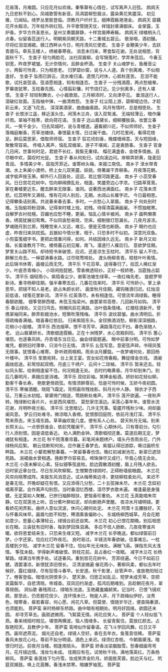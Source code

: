 <!-- { "loadSidebar": true } -->
花易落，月难圆。只应花月似欢缘。秦筝算有心情在，试写离声入旧弦。 
鹧鸪天
九日悲秋不到心。凤城歌管有新音。凤凋碧柳愁眉淡，露染黄花笑靥深。 
初见雁，已闻砧。绮罗丛里胜登临。须教月户纤纤玉，细捧霞觞滟滟金。 
鹧鸪天
碧藕花开水殿凉。万年枝外转红阳。升平歌管随天仗，祥瑞封章满御床。 
金掌露，玉炉香。岁华方共圣恩长。皇州又奏圜扉静，十样宫眉捧寿觞。 
鹧鸪天
绿橘梢头几点春。似留香蕊送行人。明朝紫凤朝天路，十二重城五碧云。 
歌渐咽，酒初醺。尽将红泪湿湘裙。赣江西畔从今日，明月清风忆使君。 
生查子
金鞭美少年，去跃青骢马。牵系玉楼人，绣被春寒夜。 
消息未归来，寒食梨花谢。无处说相思，背面秋千下。 
生查子
轻匀两脸花，淡扫双眉柳。会写锦笺时，学弄朱弦后。 
今春玉钏宽，昨夜罗裙皱。无计奈情何，且醉金杯酒。 
生查子
关山魂梦长，鱼雁音尘少。两鬓可怜青，只为相思老。 
归梦碧纱窗，说与人人道。真个别离难，不似相逢好。 
生查子
坠雨已辞云，流水难归浦。遗恨几时休，心抵秋莲苦。 
忍泪不能歌，试托哀弦语。弦语愿相逢，知有相逢否。 
生查子
一分残酒霞，两点愁蛾晕。罗幕夜犹寒，玉枕春先困。 
心情翦彩慵，时节烧灯近。见少别离多，还有人堪恨。 
生查子
轻轻制舞衣，小小裁歌扇。三月柳浓时，又向津亭见。 
垂泪送行人，湿破红妆面。玉指袖中弹，一曲清商怨。 
生查子
红尘陌上游，碧柳堤边住。才趁彩云来，又逐飞花去。 
深深美酒家，曲曲幽香路。风月有情时，总是相思处。 
生查子
长恨涉江遥，移近溪头住。闲荡木兰舟，误入双鸳浦。 
无端轻薄云，暗作廉纤雨。翠袖不胜寒，欲向荷花语。 
生查子
远山眉黛长，细柳腰肢袅。妆罢立春风，一笑千金少。 
归去凤城时，说与青楼道。遍看颍川花，不似师师好。 
生查子
落梅庭榭香，芳草池塘绿。春恨最关情，日过阑干曲。 
几时花里闲，看得花枝足。醉后莫思家，借取师师宿。 
生查子
狂花顷刻香，晚蝶缠绵意。天与短因缘，聚散常容易。 
传唱入离声，恼乱双蛾翠。游子不堪闻，正是衷肠事。 
生查子
官身几日闲，世事何时足。君貌不长红，我鬓无重绿。 
榴花满盏香，金缕多情曲。且尽眼中欢，莫叹时光促。 
生查子
春从何处归，试向溪边问。岸柳弄娇黄，陇麦回青润。 
多情美少年，屈指芳菲近。谁寄岭头梅，来报江南信。 
南乡子
渌水带青潮。水上朱阑小渡桥。桥上女儿双笑靥，妖娆。倚著阑干弄柳条。 
月夜落花朝。减字偷声按玉箫。柳外行人回首处，迢迢。若比银河路更遥。 
南乡子
小蕊受春风。日日宫花花树中。恰向柳绵撩乱处，相逢。笑靥旁边心字浓。 
归路草茸茸。家在秦楼更近东。醒去醉来无限事，谁同。说著西池满面红。 
南乡子
花落未须悲。红蕊明年又满枝。惟有花间人别后，无期。水阔山长雁字迟。 
今日最相思。记得攀条话别离。共说春来春去事，多时。一点愁心入翠眉。 
南乡子
何处别时难。玉指偷将粉泪弹。记得来时楼上烛，初残。待得清霜满画阑。 
不惯独眠寒。自解罗衣衬枕檀。百媚也应愁不睡，更阑。恼乱心情半被闲。 
南乡子
画鸭懒熏香。绣茵犹展旧鸳鸯。不似同衾愁易晓，空床。细剔银灯怨漏长。 
几夜月波凉。梦魂随月到兰房。残睡觉来人又远，难忘。便是无情也断肠。 
南乡子
眼约也应虚，昨夜归来凤枕孤。且据如今情分里，相于。只恐多时不似初。 
深意托双鱼。小剪蛮笺细字书。更把此情重问得，如何。共结因缘久远无。 
南乡子
新月又如眉。长笛谁教月下吹。楼倚暮云初见雁，南飞。漫道行人雁后归。 
意欲梦佳期。梦里关山路不知。却待短书来破恨，应迟。还是凉生玉枕时。 
清平乐
留人不住。醉解兰舟去。一棹碧涛春水路。过尽晓莺啼处。 
渡头杨柳青青。枝枝叶叶离情。此后锦书休寄，画楼云雨无凭。 
清平乐
千花百草。送得春归了。拾蕊人稀红渐少。叶底杏青梅小。 
小琼闲抱琵琶。雪香微透轻纱。正好一枝娇艳，当筵独占韶华。 
清平乐
烟轻雨小。紫陌香尘少。谢客池塘生绿草。一夜红梅先老。 
旋题罗带新诗。重寻杨柳佳期。强半春寒去后，几番花信来时。 
清平乐
可怜娇小。掌上承恩早。把镜不知人易老。欲占朱颜长好。 
画堂秋月佳期。藏钩赌酒归迟。红烛泪前低语，绿笺花里新词。 
清平乐
红英落尽。未有相逢信。可恨流年凋绿鬓。睡得春酲欲醒。 
钿筝曾醉西楼。朱弦玉指梁州。曲罢翠帘高卷，几回新月如钩。 
清平乐
春云绿处。又见归鸿去。侧帽风前花满路。冶叶倡条情绪。 
红楼桂酒新开。曾携翠袖同来。醉弄影娥池水，短箫吹落残梅。 
清平乐
波纹碧皱。曲水清明后。折得疏梅香满袖。暗喜春红依旧。 
归来紫陌东头。金钗换酒消愁。柳影深深细路，花梢小小层楼。 
清平乐
西池烟草。恨不寻芳早。满路落花红不扫。春色渐随人老。 
远山眉黛娇长。清歌细逐霞觞。正在十洲残梦，水心宫殿斜阳。 
清平乐
蕙心堪怨。也逐春风转。丹杏墙东当日见。幽会绿窗题遍。 
眼中前事分明。可怜如梦难凭。都把旧时薄幸，只消今日无情。 
清平乐
幺弦写意。意密弦声碎。书得凤笺无限事。犹恨春心难寄。 
卧听疏雨梧桐。雨余淡月朦胧。一夜梦魂何处，那回杨叶楼中。 
清平乐
笙歌宛转。台上吴王宴。宫女如花倚春殿。舞绽缕金衣线。 
酒阑画烛低迷。彩鸳惊起双栖。月底三千绣户，云间十二琼梯。 
清平乐
暂来还去。轻似风头絮。给俐相逢留不住。何况相逢无处。 
去时约略黄昏。月华却到朱门。别后几番明月，素娥应是消魂。 
清平乐
双纹彩袖。笑捧金船酒。娇妙如花轻似柳。勤客千春长寿。 
艳歌更倚疏弦。有情须醉尊前。恰是可怜时候，玉娇今夜初圆。 
清平乐
寒催酒醒。晓陌飞霜定。背照画帘残烛影。斜月光中人静。 
锦衣才子西征。万重云水初程。翠黛倚门相送，莺肠断处难声。 
清平乐
莲开欲遍。一夜秋声转。残绿断红香片片。长是西风堪怨。 
莫愁家住溪边。采莲心事年年。谁管水流花谢，月明昨夜兰船。 
清平乐
沈思暗记。几许无凭事。菊靥开残秋少味。闲却画阑风意。 
梦云归处难寻。微凉暗入香襟。犹恨那回庭院，依前月浅灯深。 
清平乐
莺来燕去。宋玉墙东路。草草幽欢能几度。便有系人心处。 
碧天秋月无端。别来长照关山。一点恹恹谁会，依前凭暖阑干。 
清平乐
心期休问。只有尊前分。勾引行人添别恨。因是语低香近。 
劝人满酌金钟。清歌唱彻还重。莫道后期无定，梦魂犹有相逢。 
木兰花
秋千院落重帘暮。彩笔闲来题绣户。墙头丹杏雨余花，门外绿杨风后絮。 
朝云信断知何处。应作襄王春梦去。紫骝认得旧游踪，嘶过画桥东畔路。 
木兰花
小颦若解愁春暮。一笑留春春也住。晚红初减谢池花，新翠已遮琼苑路。 
湔裙曲水曾相遇。挽断罗巾容易去。啼珠弹尽又成行，毕竟心情无会处。 
木兰花
小莲未解论心素。狂似钿筝弦底柱。脸边霞散酒初醒，眉上月残人欲去。 
旧时家近章台住。尽日东风吹柳絮。生憎繁杏绿阴时，正碍粉墙偷眼觑。 
木兰花
风帘向晓寒成阵。来报东风消息近。试从梅蒂紫边寻，更绕柳枝柔处问。 
来迟不是春无信。开晚却疑花有恨。又应添得几分愁，二十五弦弹未尽。 
木兰花
念奴初唱离亭宴。会作离声勾别怨。当时垂泪忆西楼，湿尽罗衣歌未遍。 
难逢最是身强健。无定莫如人聚散。已拚归袖醉相扶，更恼香珍重劝。 
木兰花
玉真能唱朱帘静。忆在双莲池上听。百分蕉叶醉如泥，却向断肠声里醒。 
夜凉水月铺明镜。更看娇花闲弄影。曲终人意似流波，休问心期何处定。 
木兰花
阿茸十五腰肢好。天与怀春风味早。画眉匀脸不知愁，殢酒熏香偏称小。 
东城杨柳西城草。月会花期如意少。思量心事薄轻云，绿镜台前还自笑。 
木兰花
初心已恨花期晚。别后相思长在眼。兰衾犹有旧时香，每到梦回珠泪满。 
多应不信人肠断。几夜夜寒谁共暖。欲将恩爱结来生，只恐来生缘又短。 
减字木兰花
长亭晚送。都似绿窗前日梦。小字还家。恰应红灯昨夜花。 
良时易过。半镜流年春欲破。往事难忘。一枕高楼到夕阳。 
减字木兰花
留春不住。恰似年光无味处。满眼飞英。弹指东风太浅情。 
筝弦未稳。学得新声难破恨。转枕花前。且占香红一夜眠。 
减字木兰花
长杨辇路。绿满当年携手处。试逐春风。重到宫花花树中。 
芳菲绕遍。今日不如前日健。酒罢凄凉。新恨犹添旧恨长。 
泛清波摘遍
催花雨小，著柳风柔，都似去年时候好。露红烟绿，尽有狂情斗春早。长安道。秋千影里，丝管声中，谁放艳阳轻过了。倦客登临，暗惜光阴恨多少。 
楚天渺。归思正如乱云，短梦未成芳草。空把吴霜鬓华，自悲清晓。帝城杳。双凤旧约渐虚，孤鸿后期难到。且趁朝花夜月，翠尊频倒。 
洞仙歌
春残雨过，绿暗东池道。玉艳藏羞媚赪笑。记当时、已恨飞镜欢疏，那至此，仍苦题花信少。 
连环情未已，物是人非，月下疏梅似伊好。淡秀色，暗寒香，粲若春容，何心愿、闲花凡草。但莫使、情随岁华迁，便杳隔秦源，也须能到。 
菩萨蛮
来时杨柳东桥路。曲中暗有相期处。明月好因缘。欲圆还未圆。 
却寻芳草去。画扇遮微雨。飞絮莫无情。闲花应笑人。 
菩萨蛮
个人轻似低飞燕。春来绮陌时相见。堪恨两横波。恼人情绪多。 
长留青鬓住。莫放红颜去。占取艳阳天。且教伊少年。 
菩萨蛮
鸾啼似作留春语。花飞斗学回风舞。红日又平西。画帘遮燕泥。 
烟光还自老。绿镜人空好。香在去年衣。鱼笺音信稀。 
菩萨蛮
春风未放花心吐。尊前不拟分明语。酒色上来迟。绿须红杏枝。 
今朝眉黛浅。暗恨归时远。前夜月当楼。相逢南陌头。 
菩萨蛮
娇香淡梁胭脂雪。愁春细画弯弯月。花月镜边情。浅妆匀未成。 
佳期应有在。试倚秋千待。满地落英红。万条杨柳风。 
菩萨蛮
香莲烛下匀丹雪。妆成笑弄金阶月。娇面胜芙蓉。脸边天与红。 
玳筵双揭鼓。唤上花茵舞。春浅未禁寒。暗嫌罗袖宽。 
菩萨蛮
